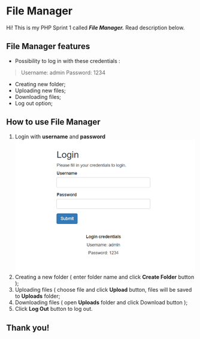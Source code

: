 # File Manager

Hi! This is my PHP Sprint 1 called ***File Manager.*** Read description below.
## File Manager features

 - Possibility to log in with these credentials :

> Username: admin
> Password: 1234

 - Creating new folder;
 - Uploading new files;
 - Downloading files;
 - Log out option;
 ## How to use File Manager
 1. Login with **username** and **password**
 ![](images/login.PNG)
 2. Creating a new folder ( enter folder name and click **Create Folder** button );
 3. Uploading files ( choose file and click **Upload** button, files will be saved to **Uploads** folder;
 4. Downloading files ( open **Uploads** folder and click Download button );
 5. Click **Log Out** button to log out.
 ## Thank you!
